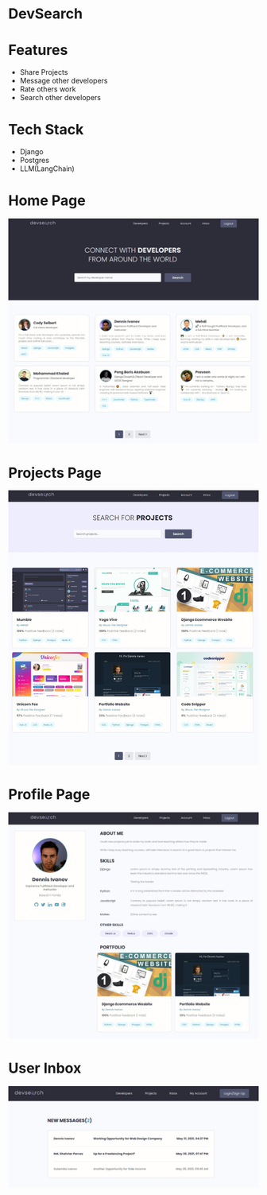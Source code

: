 # DevSearch

# Features
* Share Projects
* Message other developers
* Rate others work
* Search other developers

# Tech Stack
* Django
* Postgres
* LLM(LangChain)

# Home Page
<img src="./images/Devsearch Home.jpg">  

# Projects Page
<img src="./images/DevSearch Projects.jpg">  

# Profile Page
<img src="./images/Devsearch Profile.jpg">  

# User Inbox
<img src="./images/Devsearch Inbox.jpg">  

